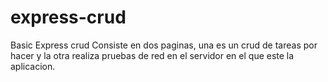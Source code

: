 # express-crud
Basic Express crud
Consiste en dos paginas, una es un crud de tareas por hacer y la otra realiza pruebas de red en el servidor en el que este la aplicacion.
